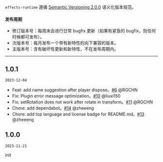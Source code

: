 `effects-runtime` 遵循 [Semantic Versioning 2.0.0](http://semver.org/lang/zh-CN/) 语义化版本规范。

#### 发布周期

- 修订版本号：每周末会进行日常 bugfix 更新（如果有紧急的 bugfix，则任何时候都可发布）。
- 次版本号：每月发布一个带有新特性的向下兼容的版本。
- 主版本号：含有破坏性更新和新特性，不在发布周期内。

---
## 1.0.1

`2023-12-04`

- Feat: add name suggestion after player dispose。[#6](https://github.com/galacean/effects-runtime/pull/6) @RGCHN
- Fix: Plugin error message optimization。[#10](https://github.com/galacean/effects-runtime/pull/10) @liuxi150
- Fix: setRotation does not work after rotate in transform。[#11](https://github.com/galacean/effects-runtime/pull/11) @RGCHN
- Chore: add dependabot。[#14](https://github.com/galacean/effects-runtime/pull/14) @zheeeng
- Chore: add top language and license badge for README.md。[#13](https://github.com/galacean/effects-runtime/pull/13) @zheeeng

## 1.0.0

`2023-11-21`

init
